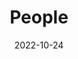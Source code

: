 ---
title: People
date: 2022-10-24

type: landing

sections:
  - block: people
    content:
      title: Meet the Team
      # Choose which groups/teams of users to display.
      #   Edit `user_groups` in each user's profile to add them to one or more of these groups.
      user_groups:
          - Principal Investigator
          - PhD Students
          - Master Students
          - Undergraduate Students
          - Visitors
          - Robots
          - Alumni
          - Administrative
      sort_by: Params.last_name
      sort_ascending: true
    design:
      show_interests: true
      show_role: false
      show_social: true
---